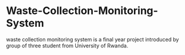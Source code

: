 # Waste-Collection-Monitoring-System
waste collection monitoring system is a final year project introduced by group of three student from University of Rwanda.
